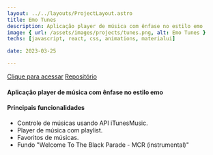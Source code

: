 ```yaml
---
layout: ../../layouts/ProjectLayout.astro
title: Emo Tunes
description: Aplicação player de música com ênfase no estilo emo
image: { url: /assets/images/projects/tunes.png, alt: Emo Tunes }
techs: [javascript, react, css, animations, materialui]

date: 2023-03-25

---
```

[Clique para acessar](https://tunes.jhonatec.dev/ "Emo Tunes") [Repositório](https://github.com/jhonatec-dev/tunes "GitHub")

#### Aplicação player de música com ênfase no estilo emo

#### Principais funcionalidades
- Controle de músicas usando API iTunesMusic.
- Player de música com playlist.
- Favoritos de músicas.
- Fundo "Welcome To The Black Parade - MCR (instrumental)"
